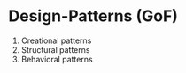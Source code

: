 # Design-Patterns (GoF)

<ol>
<li>	Creational patterns
<li>	Structural patterns
<li>	Behavioral patterns
</ol>



